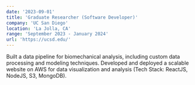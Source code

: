 ```yaml
---
date: '2023-09-01'
title: 'Graduate Researcher (Software Developer)'
company: 'UC San Diego'
location: 'La Jolla, CA'
range: 'September 2023 - January 2024'
url: 'https://ucsd.edu/'
---
```


Built a data pipeline for biomechanical analysis, including custom data processing and modeling techniques.
Developed and deployed a scalable website on AWS for data visualization and analysis (Tech Stack: ReactJS,
NodeJS, S3, MongoDB).


